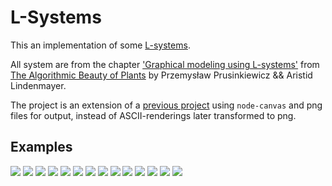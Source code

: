 # L-Systems

This an implementation of some [L-systems](https://en.wikipedia.org/wiki/L-system).

All system are from the chapter ['Graphical modeling using L-systems'](http://algorithmicbotany.org/papers/abop/abop-ch1.pdf) from [The Algorithmic Beauty of Plants](http://algorithmicbotany.org/papers/#abop) by Przemysław Prusinkiewicz && Aristid Lindenmayer.

The project is an extension of a [previous project](https://github.com/bergsans/l-system-node-js) using `node-canvas` and png files for output, instead of ASCII-renderings later transformed to png.

## Examples

![](./output/koch-curve-2.png)
![](./output/koch-curve-3.png)
![](./output/gosper-curve.png)
![](./output/pentadendrite.png)
![](./output/tree-1.png)
![](./output/tree-2.png)
![](./output/tree-3.png)
![](./output/tree-4.png)
![](./output/round-star.png)
![](./output/koch-curve-4.png)
![](./output/island-and-lake.png)
![](./output/koch-curve-1.png)
![](./output/snow-flake-modified.png)
![](./output/dragon-curve.png)
